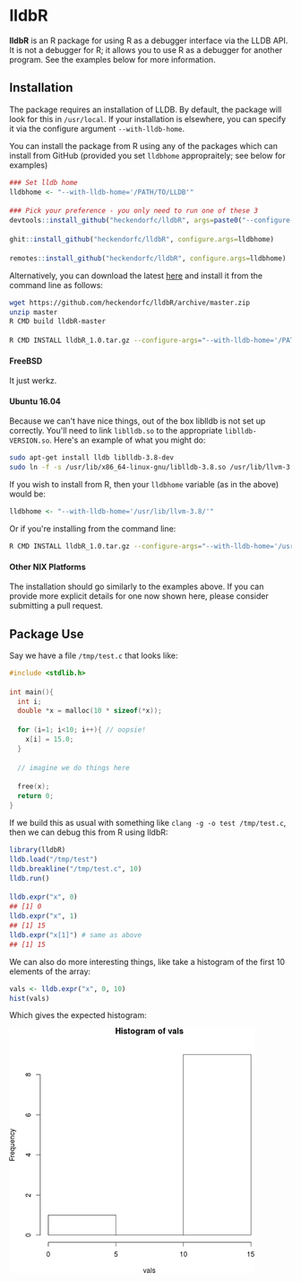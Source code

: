 # lldbR

**lldbR** is an R package for using R as a debugger interface via the LLDB API.  It is not a debugger for R; it allows you to use R as a debugger for another program.  See the examples below for more information.





## Installation

The package requires an installation of LLDB.  By default, the package will look for this in `/usr/local`. If your installation is elsewhere, you can specify it via the configure argument `--with-lldb-home`.  

You can install the package from R using any of the packages which can install from GitHub (provided you set `lldbhome` appropraitely; see below for examples)

```r
### Set lldb home
lldbhome <- "--with-lldb-home='/PATH/TO/LLDB'"

### Pick your preference - you only need to run one of these 3
devtools::install_github("heckendorfc/lldbR", args=paste0("--configure-args=\"", lldbhome, "\""))

ghit::install_github("heckendorfc/lldbR", configure.args=lldbhome)

remotes::install_github("heckendorfc/lldbR", configure.args=lldbhome)
```

Alternatively, you can download the latest [here](https://github.com/heckendorfc/lldbR/archive/master.zip) and install it from the command line as follows:

```bash
wget https://github.com/heckendorfc/lldbR/archive/master.zip
unzip master
R CMD build lldbR-master

R CMD INSTALL lldbR_1.0.tar.gz --configure-args="--with-lldb-home='/PATH/TO/LLDB'"
```


#### FreeBSD
It just werkz.


#### Ubuntu 16.04
Because we can't have nice things, out of the box liblldb is not set up correctly. You'll need to link `liblldb.so` to the appropriate `liblldb-VERSION.so`.  Here's an example of what you might do:

```bash
sudo apt-get install lldb liblldb-3.8-dev
sudo ln -f -s /usr/lib/x86_64-linux-gnu/liblldb-3.8.so /usr/lib/llvm-3.8/lib/liblldb.so
```

If you wish to install from R, then your `lldbhome` variable (as in the above) would be:

```r
lldbhome <- "--with-lldb-home='/usr/lib/llvm-3.8/'"
```

Or if you're installing from the command line:

```bash
R CMD INSTALL lldbR_1.0.tar.gz --configure-args="--with-lldb-home='/usr/lib/llvm-3.8/'"
```


#### Other NIX Platforms
The installation should go similarly to the examples above.  If you can provide more explicit details for one now shown here, please consider submitting a pull request.





## Package Use

Say we have a file `/tmp/test.c` that looks like:

```c
#include <stdlib.h>

int main(){
  int i;
  double *x = malloc(10 * sizeof(*x));
  
  for (i=1; i<10; i++){ // oopsie!
    x[i] = 15.0;
  }
  
  // imagine we do things here
  
  free(x);
  return 0;
}
```

If we build this as usual with something like `clang -g -o test /tmp/test.c`, then we can debug this from R using lldbR:

```r
library(lldbR)
lldb.load("/tmp/test")
lldb.breakline("/tmp/test.c", 10)
lldb.run()

lldb.expr("x", 0)
## [1] 0
lldb.expr("x", 1)
## [1] 15
lldb.expr("x[1]") # same as above
## [1] 15
```

We can also do more interesting things, like take a histogram of the first 10 elements of the array:

```r
vals <- lldb.expr("x", 0, 10)
hist(vals)
```

Which gives the expected histogram:

![Generated histogram](./hist.png)
